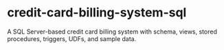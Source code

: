 # credit-card-billing-system-sql
A SQL Server-based credit card billing system with schema, views, stored procedures, triggers, UDFs, and sample data.
